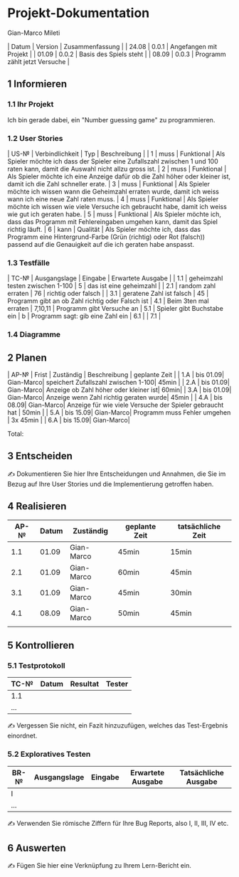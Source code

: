 # Projekt-Dokumentation

Gian-Marco Mileti

| Datum | Version | Zusammenfassung                                              |
| 24.08 | 0.0.1   | Angefangen mit Projekt                                       |
| 01.09 | 0.0.2   | Basis des Spiels steht                                       |
| 08.09 | 0.0.3   | Programm zählt jetzt Versuche                                |

## 1 Informieren

### 1.1 Ihr Projekt

Ich bin gerade dabei, ein "Number guessing game" zu programmieren.

### 1.2 User Stories

| US-№ | Verbindlichkeit |  Typ        | Beschreibung                       |
| 1    |    muss         |  Funktional | Als Spieler möchte ich dass der Spieler eine Zufallszahl zwischen 1 und 100 raten kann, damit die Auswahl nicht allzu gross ist.
| 2    |    muss         |  Funktional | Als Spieler möchte ich eine Anzeige dafür ob die Zahl höher oder kleiner ist, damit ich die Zahl schneller erate.
| 3    |    muss         |  Funktional | Als Spieler möchte ich wissen wann die Geheimzahl erraten wurde, damit ich weiss wann ich eine neue Zahl raten muss.
| 4    |    muss         |  Funktional | Als Spieler möchte ich wissen wie viele Versuche ich gebraucht habe, damit ich weiss wie gut ich geraten habe.
| 5    |    muss         |  Funktional | Als Spieler möchte ich, dass das Programm mit Fehlereingaben umgehen kann, damit das Spiel richtig läuft.
| 6    |    kann         |  Qualität   | Als Spieler möchte ich, dass das Programm eine Hintergrund-Farbe (Grün (richtig) oder Rot (falsch)) passend auf die Genauigkeit auf die ich geraten habe anspasst.

### 1.3 Testfälle

| TC-№ | Ausgangslage | Eingabe | Erwartete Ausgabe |
| 1.1  | geheimzahl testen zwischen 1-100 | 5 | das ist eine geheimzahl |
| 2.1  | random zahl erraten | 76 | richtig oder falsch |
| 3.1  | geratene Zahl ist falsch | 45 | Programm gibt an ob Zahl richtig oder Falsch ist
| 4.1  | Beim 3ten mal erraten | 7,10,11 | Programm gibt Versuche an
| 5.1  | Spieler gibt Buchstabe ein | b | Programm sagt: gib eine Zahl ein
| 6.1  |
| 7.1  |

### 1.4 Diagramme



## 2 Planen

| AP-№ | Frist | Zuständig | Beschreibung | geplante Zeit |
| 1.A  | bis 01.09| Gian-Marco| speichert Zufallszahl zwischen 1-100| 45min |
| 2.A  | bis 01.09| Gian-Marco| Anzeige ob Zahl höher oder kleiner ist| 60min|
| 3.A  | bis 01.09| Gian-Marco| Anzeige wenn Zahl richtig geraten wurde|   45min    |
| 4.A  | bis 08.09| Gian-Marco| Anzeige für wie viele Versuche der Spieler gebraucht hat |  50min      |
| 5.A  | bis 15.09| Gian-Marco| Programm muss Fehler umgehen |  3x 45min |
| 6.A  | bis 15.09| Gian-Marco|

Total: 

## 3 Entscheiden

✍️ Dokumentieren Sie hier Ihre Entscheidungen und Annahmen, die Sie im Bezug auf Ihre User Stories und die Implementierung getroffen haben.

## 4 Realisieren

| AP-№ | Datum | Zuständig | geplante Zeit | tatsächliche Zeit |
| ---- | ----- | --------- | ------------- | ----------------- |
| 1.1  | 01.09 | Gian-Marco|    45min      |      15min        |
| 2.1  | 01.09 | Gian-Marco|    60min      |      45min        |
| 3.1  | 01.09 | Gian-Marco|    45min      |      30min        |
| 4.1  | 08.09 | Gian-Marco|    50min      |      45min        |
|   | 


## 5 Kontrollieren

### 5.1 Testprotokoll

| TC-№ | Datum | Resultat | Tester |
| ---- | ----- | -------- | ------ |
| 1.1  |       |          |        |
| ...  |       |          |        |

✍️ Vergessen Sie nicht, ein Fazit hinzuzufügen, welches das Test-Ergebnis einordnet.

### 5.2 Exploratives Testen

| BR-№ | Ausgangslage | Eingabe | Erwartete Ausgabe | Tatsächliche Ausgabe |
| ---- | ------------ | ------- | ----------------- | -------------------- |
| I    |              |         |                   |                      |
| ...  |              |         |                   |                      |

✍️ Verwenden Sie römische Ziffern für Ihre Bug Reports, also I, II, III, IV etc.

## 6 Auswerten

✍️ Fügen Sie hier eine Verknüpfung zu Ihrem Lern-Bericht ein.
